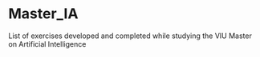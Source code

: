 # Master_IA

List of exercises developed and completed while studying the VIU Master on Artificial Intelligence
